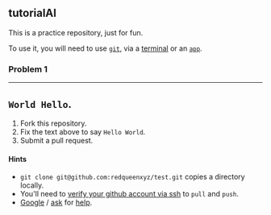 ## tutorialAI

This is a practice repository, just for fun.  

To use it, you will need to use [`git`](https://up1.github.io/git-guide/index.html),  via a [terminal](https://www.iterm2.com/) or an [`app`](https://desktop.github.com/). 

### Problem 1

---
`World Hello`.
---

1) Fork this repository. 
2) Fix the text above to say `Hello World`.
3) Submit a pull request. 

#### Hints
*  `git clone git@github.com:redqueenxyz/test.git` copies a directory locally.  
* You'll need to [verify your github account via ssh](https://help.github.com/articles/adding-a-new-ssh-key-to-your-github-account/) to `pull` and `push`.
* [Google](https://yangsu.github.io/pull-request-tutorial/) / [ask](https://stackoverflow.com/questions/14680711/how-to-do-a-github-pull-request) for [help](mailto:vm@redqueen.xyz). 